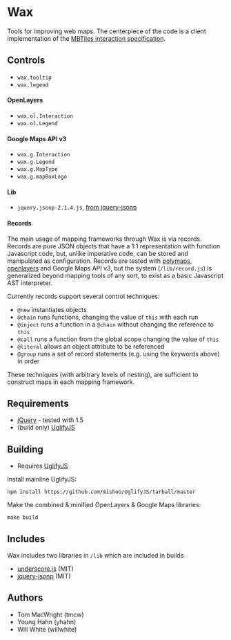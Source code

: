 # Wax

Tools for improving web maps. The centerpiece of the code is a client 
implementation of the [MBTiles interaction specification](https://github.com/mapbox/mbtiles-spec).

## Controls

* `wax.tooltip`
* `wax.legend`

#### OpenLayers

* `wax.ol.Interaction`
* `wax.ol.Legend`

#### Google Maps API v3

* `wax.g.Interaction`
* `wax.g.Legend`
* `wax.g.MapType`
* `wax.g.mapBoxLogo`

#### Lib

* `jquery.jsonp-2.1.4.js`, [from jquery-jsonp](http://code.google.com/p/jquery-jsonp/)

#### Records

The main usage of mapping frameworks through Wax is via records. Records are pure JSON objects that have a 1:1 representation with function Javascript code, but, unlike imperative code, can be stored and manipulated as configuration. Records are tested with [polymaps](http://polymaps.org), [openlayers](http://openlayers.org/) and Google Maps API v3, but the system (`/lib/record.js`) is generalized beyond mapping tools of any sort, to exist as a basic Javascript AST interpreter.

Currently records support several control techniques:

* `@new` instantiates objects
* `@chain` runs functions, changing the value of `this` with each run
* `@inject` runs a function in a `@chain` without changing the reference to `this`
* `@call` runs a function from the global scope changing the value of `this`
* `@literal` allows an object attribute to be referenced
* `@group` runs a set of record statements (e.g. using the keywords above) in order

These techniques (with arbitrary levels of nesting), are sufficient to construct maps in each mapping framework.

## Requirements

* [jQuery](http://jquery.com/) - tested with 1.5
* (build only) [UglifyJS](https://github.com/mishoo/UglifyJS/)

## Building

* Requires [UglifyJS](https://github.com/mishoo/UglifyJS/)

Install mainline UglifyJS:

    npm install https://github.com/mishoo/UglifyJS/tarball/master

Make the combined & minified OpenLayers & Google Maps libraries:

    make build

## Includes

Wax includes two libraries in `/lib` which are included in builds

* [underscore.js](http://documentcloud.github.com/underscore/) (MIT)
* [jquery-jsonp](http://code.google.com/p/jquery-jsonp/) (MIT)

## Authors

- Tom MacWright (tmcw)
- Young Hahn (yhahn)
- Will White (willwhite)
